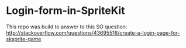 # Login-form-in-SpriteKit
This repo was build to answer to this SO question: http://stackoverflow.com/questions/43695516/create-a-login-page-for-sksprite-game
